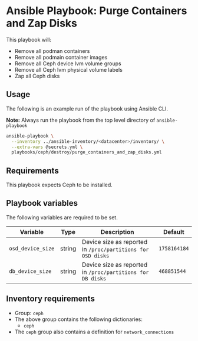 # Ansible Playbook: Purge Containers and Zap Disks

This playbook will:

- Remove all podman containers
- Remove all podmain container images
- Remove all Ceph device lvm volume groups
- Remove all Ceph lvm physical volume labels
- Zap all Ceph disks

## Usage

The following is an example run of the playbook using Ansible CLI.

**Note:** Always run the playbook from the top level directory of `ansible-playbook`

```sh
ansible-playbook \
  --inventory ../ansible-inventory/<datacenter>/inventory/ \
  --extra-vars @secrets.yml \
  playbooks/ceph/destroy/purge_containers_and_zap_disks.yml
```

## Requirements

This playbook expects Ceph to be installed.

## Playbook variables

The following variables are required to be set.

| Variable | Type | Description | Default |
| -------- | ---- | ----------- | ------- |
| `osd_device_size` | string | Device size as reported in `/proc/partitions for OSD disks` | `1758164184` |
| `db_device_size` | string | Device size as reported in `/proc/partitions for DB disks` | `468851544` |

## Inventory requirements

- Group: `ceph`
- The above group contains the following dictionaries:
  - `ceph`
- The `ceph` group also contains a definition for `network_connections`
